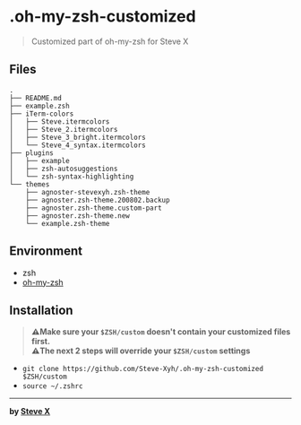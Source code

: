 # .oh-my-zsh-customized

> Customized part of oh-my-zsh for Steve X


## Files  
```  
.
├── README.md
├── example.zsh
├── iTerm-colors
│   ├── Steve.itermcolors
│   ├── Steve_2.itermcolors
│   ├── Steve_3_bright.itermcolors
│   └── Steve_4_syntax.itermcolors
├── plugins
│   ├── example
│   ├── zsh-autosuggestions
│   └── zsh-syntax-highlighting
└── themes
    ├── agnoster-stevexyh.zsh-theme
    ├── agnoster.zsh-theme.200802.backup
    ├── agnoster.zsh-theme.custom-part
    ├── agnoster.zsh-theme.new
    └── example.zsh-theme
```  

## Environment
- zsh
- [oh-my-zsh](https://github.com/ohmyzsh/ohmyzsh)

## Installation  
> **⚠️Make sure your `$ZSH/custom` doesn't contain your customized files first.**  
> **⚠️The next 2 steps will override your `$ZSH/custom` settings**  

- `git clone https://github.com/Steve-Xyh/.oh-my-zsh-customized $ZSH/custom`
- `source ~/.zshrc`

---  
**by [Steve X](https://github.com/Steve-Xyh/.oh-my-zsh-customized)**  